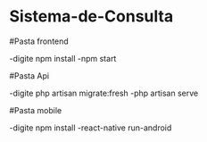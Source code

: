 # Sistema-de-Consulta

#Pasta frontend

-digite npm install
-npm start

#Pasta Api 

-digite php artisan migrate:fresh
-php artisan serve

#Pasta mobile

-digite npm install
-react-native run-android
